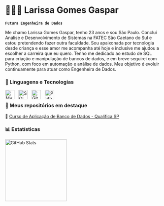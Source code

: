 # 👩🏻‍💻 Larissa Gomes Gaspar

**`Futura Engenheira de Dados`**

Me chamo Larissa Gomes Gaspar, tenho 23 anos e sou São Paulo. Concluí  Análise e Desenvolvimento de Sistemas na FATEC São Caetano do Sul e estou pretendendo fazer outra faculdade. Sou apaixonada por tecnologia desde criança e esse amor me acompanha até hoje e inclusive me ajudou a escolher a carreira que eu quero. Tenho me dedicado ao estudo de SQL para criação e manipulação de bancos de dados, e em breve seguirei com Python, com foco em automação e análise de dados.
Meu objetivo é evoluir continuamente para atuar como Engenheira de Dados.

### 🤖 Linguagens e Tecnologias

 <img 
      align="left" 
      alt="MySQL" 
      title="MySQL"
      width="30px" 
      style="padding-right: 10px;" 
      src="https://cdn.jsdelivr.net/gh/devicons/devicon@latest/icons/mysql/mysql-original.svg" 
  />
<img 
    align="left" 
    alt="SQL Server" 
    title="SQL Server"
    width="30px" 
    style="padding-right: 10px;" 
    src="https://upload.wikimedia.org/wikipedia/commons/8/87/Sql_data_base_with_logo.png" 
/>
<img 
    align="left" 
    alt="Git" 
    title="Git"
    width="30px" 
    style="padding-right: 10px;" 
    src="https://cdn.jsdelivr.net/gh/devicons/devicon@latest/icons/git/git-original.svg" 
/>
<img 
    align="left" 
    alt="Python" 
    title="Python"
    width="30px" 
    style="padding-right: 10px;" 
    src="https://cdn.jsdelivr.net/gh/devicons/devicon@latest/icons/python/python-original.svg" 
/>

<br/>

### 📂 Meus repositórios em destaque

🔹 [Curso de Aplicação de Banco de Dados - Qualifica SP](https://github.com/larizzzer/aplicacao-banco-de-dados)  


### 📊 Estatísticas

<p>
<img 
      align="left" 
      alt="GitHub Stats" 
      height="200" 
      src="https://github-readme-stats.vercel.app/api/top-langs/?username=larizzzer&theme=tokyonight&layout=compact&custom_title=Tecnologias&langs_count=9" 
  />

</p>

